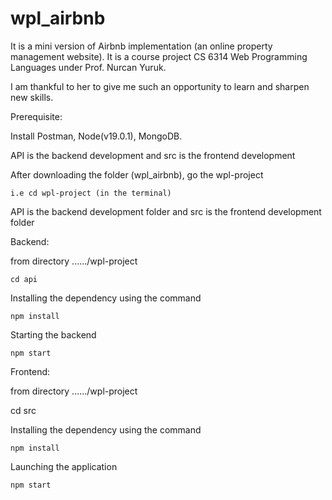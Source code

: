 # wpl_airbnb

It is a mini version of Airbnb implementation (an online property management website). It is a course project CS 6314 Web Programming Languages under Prof. Nurcan Yuruk.

I am thankful to her to give me such an opportunity to learn and sharpen new skills.

Prerequisite:

Install Postman, Node(v19.0.1), MongoDB.

API is the backend development and src is the frontend development

After downloading the folder (wpl_airbnb), go the wpl-project

    i.e cd wpl-project (in the terminal)

API is the backend development folder and src is the frontend development folder

Backend:

from directory ....../wpl-project

    cd api

Installing the dependency using the command

    npm install

Starting the backend

    npm start

Frontend:

from directory ....../wpl-project

cd src

Installing the dependency using the command

    npm install

Launching the application

    npm start
